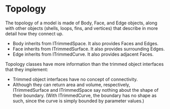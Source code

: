# Topology

The topology of a model is made of Body, Face, and Edge objects, along with other objects \(shells, loops, fins, and vertices\) that describe in more detail how they connect up.

-   Body inherits from ITrimmedSpace. It also provides Faces and Edges.
-   Face inherits from ITrimmedSurface. It also provides surrounding Edges.
-   Edge inherits from ITrimmedCurve. It also provides adjacent Faces.

Topology classes have more information than the trimmed object interfaces that they implement:

-   Trimmed object interfaces have no concept of connectivity.
-   Although they can return area and volume, respectively, ITrimmedSurface and ITrimmedSpace say nothing about the shape of their boundary. \(With ITrimmedCurve, the boundary has no shape as such, since the curve is simply bounded by parameter values.\)

